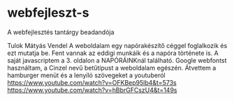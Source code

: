 # webfejleszt-s
A webfejlesztés tantárgy beadandója

Tulok Mátyás Vendel
A weboldalam egy napórakészítő céggel foglalkozik és ezt mutatja be. Fent vannak az eddigi munkáik és a napóra története is.
A saját javascriptem a 3. oldalon a NAPÓRÁINKnál található.
Google webfontst használtam, a Cinzel nevű betűtípust a weboldalam egészén.
Átvettem a hamburger menüt és a lenyíló szövegeket a youtuberól
https://www.youtube.com/watch?v=OFKBep95lb4&t=573s
https://www.youtube.com/watch?v=hBbrGFCszU4&t=149s
